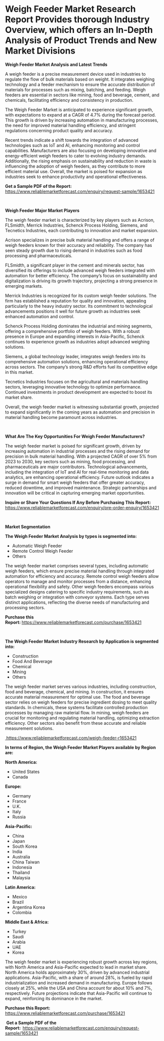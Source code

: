 <p><h1>Weigh Feeder Market Research Report Provides thorough Industry Overview, which offers an In-Depth Analysis of Product Trends and New Market Divisions</h1></p><p><strong>Weigh Feeder Market Analysis and Latest Trends</strong></p>
<p><p>A weigh feeder is a precise measurement device used in industries to regulate the flow of bulk materials based on weight. It integrates weighing technology and a feeder mechanism to ensure the accurate distribution of materials for processes such as mixing, batching, and feeding. Weigh feeders are essential in sectors like mining, food and beverage, cement, and chemicals, facilitating efficiency and consistency in production.</p><p>The Weigh Feeder Market is anticipated to experience significant growth, with expectations to expand at a CAGR of 4.7% during the forecast period. This growth is driven by increasing automation in manufacturing processes, the need for improved material handling efficiency, and stringent regulations concerning product quality and accuracy. </p><p>Recent trends indicate a shift towards the integration of advanced technologies such as IoT and AI, enhancing monitoring and control capabilities. Manufacturers are also focusing on developing innovative and energy-efficient weigh feeders to cater to evolving industry demands. Additionally, the rising emphasis on sustainability and reduction in waste is influencing the adoption of weigh feeders, as they contribute to more efficient material use. Overall, the market is poised for expansion as industries seek to enhance productivity and operational effectiveness.</p></p>
<p><strong>Get a Sample PDF of the Report:&nbsp;</strong> <a href="https://www.reliablemarketforecast.com/enquiry/request-sample/1653421?utm_campaign=2456&utm_medium=2&utm_source=Github&utm_content=ia&utm_term=16042025&utm_id=weigh-feeder">https://www.reliablemarketforecast.com/enquiry/request-sample/1653421</a></p>
<p>&nbsp;</p>
<p><strong>Weigh Feeder Major Market Players</strong></p>
<p><p>The weigh feeder market is characterized by key players such as Acrison, FLSmidth, Merrick Industries, Schenck Process Holding, Siemens, and Tecnetics Industries, each contributing to innovation and market expansion. </p><p>Acrison specializes in precise bulk material handling and offers a range of weigh feeders known for their accuracy and reliability. The company has seen steady growth due to rising demand in industries such as food processing and pharmaceuticals. </p><p>FLSmidth, a significant player in the cement and minerals sector, has diversified its offerings to include advanced weigh feeders integrated with automation for better efficiency. The company’s focus on sustainability and digitalization is driving its growth trajectory, projecting a strong presence in emerging markets.</p><p>Merrick Industries is recognized for its custom weigh feeder solutions. The firm has established a reputation for quality and innovation, appealing particularly to the heavy industry sector. Its commitment to technological advancements positions it well for future growth as industries seek enhanced automation and control.</p><p>Schenck Process Holding dominates the industrial and mining segments, offering a comprehensive portfolio of weigh feeders. With a robust presence in Europe and expanding interests in Asia-Pacific, Schenck continues to experience growth as industries adopt advanced weighing solutions.</p><p>Siemens, a global technology leader, integrates weigh feeders into its comprehensive automation solutions, enhancing operational efficiency across sectors. The company’s strong R&D efforts fuel its competitive edge in this market.</p><p>Tecnetics Industries focuses on the agricultural and materials handling sectors, leveraging innovative technology to optimize performance. Continued investments in product development are expected to boost its market share.</p><p>Overall, the weigh feeder market is witnessing substantial growth, projected to expand significantly in the coming years as automation and precision in material handling become paramount across industries.</p></p>
<p>&nbsp;</p>
<p><strong>What Are The Key Opportunities For Weigh Feeder Manufacturers?</strong></p>
<p><p>The weigh feeder market is poised for significant growth, driven by increasing automation in industrial processes and the rising demand for precision in bulk material handling. With a projected CAGR of over 5% from 2023 to 2030, key sectors such as mining, food processing, and pharmaceuticals are major contributors. Technological advancements, including the integration of IoT and AI for real-time monitoring and data analytics, are enhancing operational efficiency. Future outlook indicates a surge in demand for smart weigh feeders that offer greater accuracy, reduced downtime, and improved maintenance. Strategic partnerships and innovation will be critical in capturing emerging market opportunities.</p></p>
<p><strong>Inquire or Share Your Questions If Any Before Purchasing This Report:</strong> <a href="https://www.reliablemarketforecast.com/enquiry/pre-order-enquiry/1653421?utm_campaign=2456&utm_medium=2&utm_source=Github&utm_content=ia&utm_term=16042025&utm_id=weigh-feeder">https://www.reliablemarketforecast.com/enquiry/pre-order-enquiry/1653421</a></p>
<p>&nbsp;</p>
<p><strong>Market Segmentation</strong></p>
<p><strong>The Weigh Feeder Market Analysis by types is segmented into:</strong></p>
<p><ul><li>Automatic Weigh Feeder</li><li>Remote Control Weigh Feeder</li><li>Others</li></ul></p>
<p><p>The weigh feeder market comprises several types, including automatic weigh feeders, which ensure precise material handling through integrated automation for efficiency and accuracy. Remote control weigh feeders allow operators to manage and monitor processes from a distance, enhancing operational flexibility and safety. Other weigh feeders encompass various specialized designs catering to specific industry requirements, such as batch weighing or integration with conveyor systems. Each type serves distinct applications, reflecting the diverse needs of manufacturing and processing sectors.</p></p>
<p><strong>Purchase this Report:&nbsp;</strong><a href="https://www.reliablemarketforecast.com/purchase/1653421?utm_campaign=2456&utm_medium=2&utm_source=Github&utm_content=ia&utm_term=16042025&utm_id=weigh-feeder">https://www.reliablemarketforecast.com/purchase/1653421</a></p>
<p>&nbsp;</p>
<p><strong>The Weigh Feeder Market Industry Research by Application is segmented into:</strong></p>
<p><ul><li>Construction</li><li>Food And Beverage</li><li>Chemical</li><li>Mining</li><li>Others</li></ul></p>
<p><p>The weigh feeder market serves various industries, including construction, food and beverage, chemical, and mining. In construction, it ensures accurate material measurement for optimal use. The food and beverage sector relies on weigh feeders for precise ingredient dosing to meet quality standards. In chemicals, these systems facilitate controlled production processes by managing raw material flow. In mining, weigh feeders are crucial for monitoring and regulating material handling, optimizing extraction efficiency. Other sectors also benefit from these accurate and reliable measurement solutions.</p></p>
<p><a href="https://www.reliablemarketforecast.com/weigh-feeder-r1653421?utm_campaign=2456&utm_medium=2&utm_source=Github&utm_content=ia&utm_term=16042025&utm_id=weigh-feeder">&nbsp;https://www.reliablemarketforecast.com/weigh-feeder-r1653421</a></p>
<p><strong>In terms of Region, the Weigh Feeder Market Players available by Region are:</strong></p>
<p>
    <p> <strong> North America: </strong>
        <ul>
            <li>United States</li>
            <li>Canada</li>
        </ul>
        </p> 
    <p> <strong> Europe: </strong>
        <ul>
            <li>Germany</li>
            <li>France</li>
            <li>U.K.</li>
            <li>Italy</li>
            <li>Russia</li>
        </ul>
        </p> 
    <p> <strong> Asia-Pacific: </strong>
        <ul>
            <li>China</li>
            <li>Japan</li>
            <li>South Korea</li>
            <li>India</li>
            <li>Australia</li>
            <li>China Taiwan</li>
            <li>Indonesia</li>
            <li>Thailand</li>
            <li>Malaysia</li>
        </ul>
        </p> 
    <p> <strong> Latin America: </strong>
        <ul>
            <li>Mexico</li>
            <li>Brazil</li>
            <li>Argentina Korea</li>
            <li>Colombia</li>
        </ul>
        </p> 
    <p> <strong> Middle East & Africa: </strong>
        <ul>
            <li>Turkey</li>
            <li>Saudi</li>
            <li>Arabia</li>
            <li>UAE</li>
            <li>Korea</li>
        </ul>
    </p>
    </p>
<p><p>The weigh feeder market is experiencing robust growth across key regions, with North America and Asia-Pacific expected to lead in market share. North America holds approximately 30%, driven by advanced industrial applications. Asia-Pacific, with a share of around 28%, is fueled by rapid industrialization and increased demand in manufacturing. Europe follows closely at 25%, while the USA and China account for about 10% and 7%, respectively. Future projections indicate that Asia-Pacific will continue to expand, reinforcing its dominance in the market.</p></p>
<p><strong>Purchase this Report: </strong><a href="https://www.reliablemarketforecast.com/purchase/1653421?utm_campaign=2456&utm_medium=2&utm_source=Github&utm_content=ia&utm_term=16042025&utm_id=weigh-feeder">https://www.reliablemarketforecast.com/purchase/1653421</a></p>
<p>&nbsp;<strong>Get a Sample PDF of the Report:&nbsp;&nbsp;</strong><a href="https://www.reliablemarketforecast.com/enquiry/request-sample/1653421?utm_campaign=2456&utm_medium=2&utm_source=Github&utm_content=ia&utm_term=16042025&utm_id=weigh-feeder">https://www.reliablemarketforecast.com/enquiry/request-sample/1653421</a></p>
<p><strong></strong></p>
<p><p></p><p></p><p></p></p>